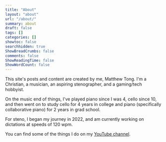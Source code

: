 ```yaml
---
title: "About"
layout: "about"
url: "/about/"
summary: about
draft: false
tags: []
categories: []
showtoc: false
searchhidden: true
ShowBreadCrumbs: false
comments: false
ShowReadingTime: false
ShowWordCount: false
---
```


This site's posts and content are created by me, Matthew Tong. I'm a Christian, a musician, an aspiring stenographer, and a gaming/tech hobbyist.

On the music end of things, I've played piano since I was 4, cello since 10, and then went on to study cello for 4 years in college and piano (specifically collaborative piano) for 2 years in grad school.

For steno, I began my journey in 2022, and am currently working on dictations at speeds of 120 wpm.

You can find some of the things I do on my [YouTube channel](https://www.youtube.com/@mattmtong).